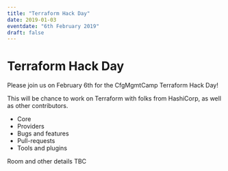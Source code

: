 ```yaml
---
title: "Terraform Hack Day"
date: 2019-01-03
eventdate: "6th February 2019"
draft: false
---
```


# Terraform Hack Day

Please join us on February 6th for the CfgMgmtCamp Terraform Hack Day!

This will be chance to work on Terraform with folks from HashiCorp, as well as other contributors.

* Core
* Providers
* Bugs and features
* Pull-requests
* Tools and plugins

Room and other details TBC
